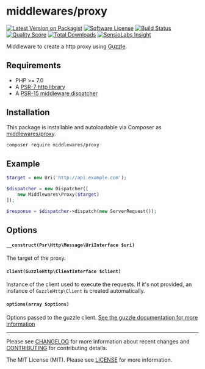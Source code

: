 # middlewares/proxy

[![Latest Version on Packagist][ico-version]][link-packagist]
[![Software License][ico-license]](LICENSE)
[![Build Status][ico-travis]][link-travis]
[![Quality Score][ico-scrutinizer]][link-scrutinizer]
[![Total Downloads][ico-downloads]][link-downloads]
[![SensioLabs Insight][ico-sensiolabs]][link-sensiolabs]

Middleware to create a http proxy using [Guzzle](https://github.com/guzzle/guzzle).

## Requirements

* PHP >= 7.0
* A [PSR-7 http library](https://github.com/middlewares/awesome-psr15-middlewares#psr-7-implementations)
* A [PSR-15 middleware dispatcher](https://github.com/middlewares/awesome-psr15-middlewares#dispatcher)

## Installation

This package is installable and autoloadable via Composer as [middlewares/proxy](https://packagist.org/packages/middlewares/proxy).

```sh
composer require middlewares/proxy
```

## Example

```php
$target = new Uri('http://api.example.com');

$dispatcher = new Dispatcher([
	new Middlewares\Proxy($target)
]);

$response = $dispatcher->dispatch(new ServerRequest());
```

## Options

#### `__construct(Psr\Http\Message\UriInterface $uri)`

The target of the proxy.

#### `client(GuzzleHttp\ClientInterface $client)`

Instance of the client used to execute the requests. If it's not provided, an instance of `GuzzleHttp\Client` is created automatically.

#### `options(array $options)`

Options passed to the guzzle client. [See the guzzle documentation for more information](http://docs.guzzlephp.org/en/latest/request-options.html)

---

Please see [CHANGELOG](CHANGELOG.md) for more information about recent changes and [CONTRIBUTING](CONTRIBUTING.md) for contributing details.

The MIT License (MIT). Please see [LICENSE](LICENSE) for more information.

[ico-version]: https://img.shields.io/packagist/v/middlewares/proxy.svg?style=flat-square
[ico-license]: https://img.shields.io/badge/license-MIT-brightgreen.svg?style=flat-square
[ico-travis]: https://img.shields.io/travis/middlewares/proxy/master.svg?style=flat-square
[ico-scrutinizer]: https://img.shields.io/scrutinizer/g/middlewares/proxy.svg?style=flat-square
[ico-downloads]: https://img.shields.io/packagist/dt/middlewares/proxy.svg?style=flat-square
[ico-sensiolabs]: https://img.shields.io/sensiolabs/i/86c4c4d2-aeda-421a-a5ce-32a0c66e0b6f.svg?style=flat-square

[link-packagist]: https://packagist.org/packages/middlewares/proxy
[link-travis]: https://travis-ci.org/middlewares/proxy
[link-scrutinizer]: https://scrutinizer-ci.com/g/middlewares/proxy
[link-downloads]: https://packagist.org/packages/middlewares/proxy
[link-sensiolabs]: https://insight.sensiolabs.com/projects/86c4c4d2-aeda-421a-a5ce-32a0c66e0b6f
